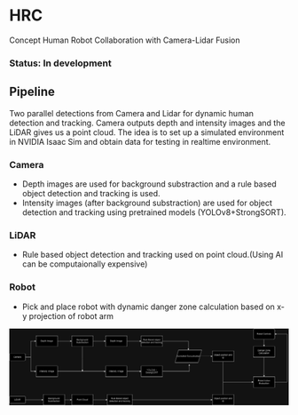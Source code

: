 # HRC
Concept Human Robot Collaboration with Camera-Lidar Fusion

### Status: In development
## Pipeline
Two parallel detections from Camera and Lidar for dynamic human detection and tracking. Camera outputs depth and intensity images and the LiDAR gives us a point cloud. The idea is to set up a simulated environment in NVIDIA Isaac Sim and obtain data for testing in realtime environment.

### Camera
- Depth images are used for background substraction and a rule based object detection and tracking is used.
- Intensity images (after background substraction) are used for object detection and tracking using pretrained models (YOLOv8+StrongSORT).

### LiDAR
- Rule based object detection and tracking used on point cloud.(Using AI can be computaionally expensive)

### Robot
- Pick and place robot with dynamic danger zone calculation based on x-y projection of robot arm

![Concept](Concept.drawio.png)
